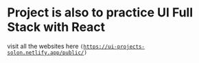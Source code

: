 # Project is also to practice UI Full Stack with React
visit all the websites here <code>(https://ui-projects-solon.netlify.app/public/)</code>
